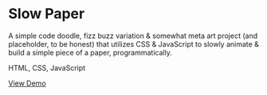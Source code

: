 # Slow Paper

A simple code doodle, fizz buzz variation & somewhat meta art project (and placeholder, to be honest) that utilizes CSS & JavaScript to slowly animate & build a simple piece of a paper, programmatically.

 HTML, CSS, JavaScript
 
 [View Demo](https://www.dalesmith.com)
